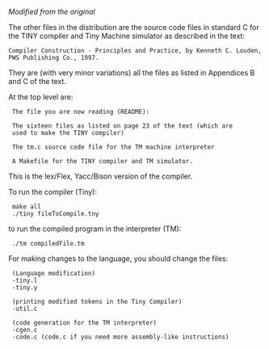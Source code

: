 *Modified from the original*

The other files in the distribution are the source code files 
in standard C for the TINY compiler and Tiny Machine simulator
as described in the text:

	Compiler Construction - Principles and Practice, by Kenneth C. Louden,
	PWS Publishing Co., 1997.

They are (with very minor variations) all the files as listed in Appendices
B and C of the text.

At the top level are:

     The file you are now reading (README):

     The sixteen files as listed on page 23 of the text (which are
     used to make the TINY compiler)

     The tm.c source code file for the TM machine interpreter

     A Makefile for the TINY compiler and TM simulator.

This is the lex/Flex, Yacc/Bison version of the compiler.

To run the compiler (Tiny):

     make all
     ./tiny fileToCompile.tny

to run the compiled program in the interpreter (TM):

     ./tm compiledFile.tm

For making changes to the language, you should change the files:

     (Language modification)
     -tiny.l
     -tiny.y

     (printing modified tokens in the Tiny Compiler)
     -util.c

     (code generation for the TM interpreter)
     -cgen.c
     -code.c (code.c if you need more assembly-like instructions)

